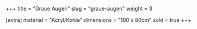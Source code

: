 +++
title = "Graue Augen"
slug = "graue-augen"
weight = 3

[extra]
material = "Acryl/Kohle"
dimensions = "100 x 80cm"
sold = true
+++

